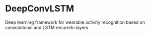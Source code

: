 # DeepConvLSTM
Deep learning framework for wearable activity recognition based on convolutional and LSTM recurretn layers 

